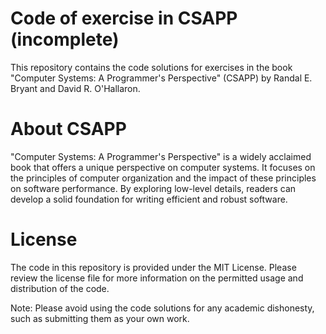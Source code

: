 # Code of exercise in CSAPP (incomplete)

This repository contains the code solutions for exercises in the book "Computer Systems: A Programmer's Perspective" (CSAPP) by Randal E. Bryant and David R. O'Hallaron. 

# About CSAPP
"Computer Systems: A Programmer's Perspective" is a widely acclaimed book that offers a unique perspective on computer systems. It focuses on the principles of computer organization and the impact of these principles on software performance. By exploring low-level details, readers can develop a solid foundation for writing efficient and robust software.

# License
The code in this repository is provided under the MIT License. Please review the license file for more information on the permitted usage and distribution of the code.

Note: Please avoid using the code solutions for any academic dishonesty, such as submitting them as your own work.

